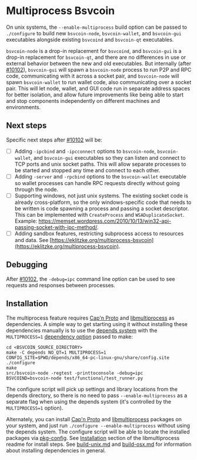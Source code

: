 # Multiprocess Bsvcoin

On unix systems, the `--enable-multiprocess` build option can be passed to `./configure` to build new `bsvcoin-node`, `bsvcoin-wallet`, and `bsvcoin-gui` executables alongside existing `bsvcoind` and `bsvcoin-qt` executables.

`bsvcoin-node` is a drop-in replacement for `bsvcoind`, and `bsvcoin-gui` is a drop-in replacement for `bsvcoin-qt`, and there are no differences in use or external behavior between the new and old executables. But internally (after [#10102](https://github.com/bsvcoin/bsvcoin/pull/10102)), `bsvcoin-gui` will spawn a `bsvcoin-node` process to run P2P and RPC code, communicating with it across a socket pair, and `bsvcoin-node` will spawn `bsvcoin-wallet` to run wallet code, also communicating over a socket pair. This will let node, wallet, and GUI code run in separate address spaces for better isolation, and allow future improvements like being able to start and stop components independently on different machines and environments.

## Next steps

Specific next steps after [#10102](https://github.com/bsvcoin/bsvcoin/pull/10102) will be:

- [ ] Adding `-ipcbind` and `-ipcconnect` options to `bsvcoin-node`, `bsvcoin-wallet`, and `bsvcoin-gui` executables so they can listen and connect to TCP ports and unix socket paths. This will allow separate processes to be started and stopped any time and connect to each other.
- [ ] Adding `-server` and `-rpcbind` options to the `bsvcoin-wallet` executable so wallet processes can handle RPC requests directly without going through the node.
- [ ] Supporting windows, not just unix systems. The existing socket code is already cross-platform, so the only windows-specific code that needs to be written is code spawning a process and passing a socket descriptor. This can be implemented with `CreateProcess` and `WSADuplicateSocket`. Example: https://memset.wordpress.com/2010/10/13/win32-api-passing-socket-with-ipc-method/.
- [ ] Adding sandbox features, restricting subprocess access to resources and data. See [https://eklitzke.org/multiprocess-bsvcoin](https://eklitzke.org/multiprocess-bsvcoin).

## Debugging

After [#10102](https://github.com/bsvcoin/bsvcoin/pull/10102), the `-debug=ipc` command line option can be used to see requests and responses between processes.

## Installation

The multiprocess feature requires [Cap'n Proto](https://capnproto.org/) and [libmultiprocess](https://github.com/chaincodelabs/libmultiprocess) as dependencies. A simple way to get starting using it without installing these dependencies manually is to use the [depends system](../depends) with the `MULTIPROCESS=1` [dependency option](../depends#dependency-options) passed to make:

```
cd <BSVCOIN_SOURCE_DIRECTORY>
make -C depends NO_QT=1 MULTIPROCESS=1
CONFIG_SITE=$PWD/depends/x86_64-pc-linux-gnu/share/config.site ./configure
make
src/bsvcoin-node -regtest -printtoconsole -debug=ipc
BSVCOIND=bsvcoin-node test/functional/test_runner.py
```

The configure script will pick up settings and library locations from the depends directory, so there is no need to pass `--enable-multiprocess` as a separate flag when using the depends system (it's controlled by the `MULTIPROCESS=1` option).

Alternately, you can install [Cap'n Proto](https://capnproto.org/) and [libmultiprocess](https://github.com/chaincodelabs/libmultiprocess) packages on your system, and just run `./configure --enable-multiprocess` without using the depends system. The configure script will be able to locate the installed packages via [pkg-config](https://www.freedesktop.org/wiki/Software/pkg-config/). See [Installation](https://github.com/chaincodelabs/libmultiprocess#installation) section of the libmultiprocess readme for install steps. See [build-unix.md](build-unix.md) and [build-osx.md](build-osx.md) for information about installing dependencies in general.

